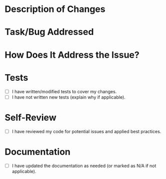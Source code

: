 # Description of Changes
<!-- Please include a summary of the changes you made. -->

# Task/Bug Addressed
<!-- What task or bug does your code address? Please link the work item or describe the issue. -->

# How Does It Address the Issue?
<!-- Explain how your changes address the problem. -->

# Tests
- [ ] I have written/modified tests to cover my changes.
- [ ] I have not written new tests (explain why if applicable).

# Self-Review
- [ ] I have reviewed my code for potential issues and applied best practices.

# Documentation
- [ ] I have updated the documentation as needed (or marked as N/A if not applicable).